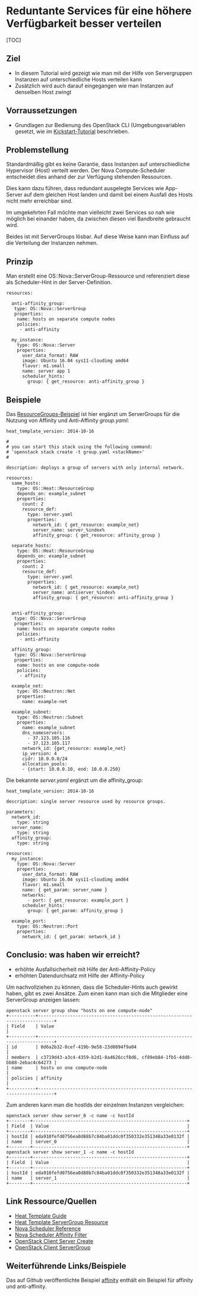 # Reduntante Services für eine höhere Verfügbarkeit besser verteilen

[TOC]

## Ziel

* In diesem Tutorial wird gezeigt wie man mit der Hilfe von Servergruppen Instanzen auf unterschiedliche Hosts verteilen kann
* Zusätzlich wird auch darauf eingegangen wie man Instanzen auf denselben Host zwingt

## Vorraussetzungen

* Grundlagen zur Bedienung des OpenStack CLI (Umgebungsvariablen gesetzt, wie im [Kickstart-Tutorial](02-kickstart/) beschrieben.

## Problemstellung
Standardmäßig gibt es keine Garantie, dass Instanzen auf unterschiedliche Hypervisor (Host) verteilt werden. Der Nova Compute-Scheduler entscheidet dies anhand der zur Verfügung stehenden Ressourcen.

Dies kann dazu führen, dass redundant ausgelegte Services wie App-Server auf dem gleichen Host landen und damit bei einem Ausfall des Hosts nicht mehr erreichbar sind.

Im umgekehrten Fall möchte man vielleicht zwei Services so nah wie möglich bei einander haben, da zwischen diesen viel Bandbreite gebraucht wird.

Beides ist mit ServerGroups lösbar. Auf diese Weise kann man Einfluss auf die Verteilung der Instanzen nehmen.

## Prinzip

Man erstellt eine OS::Nova::ServerGroup-Ressource und referenziert diese als Scheduler-Hint in der Server-Definition.
```
resources:

  anti-affinity_group:
   type: OS::Nova::ServerGroup
   properties:
    name: hosts on separate compute nodes
    policies:
     - anti-affinity

  my_instance:
    type: OS::Nova::Server
    properties:
      user_data_format: RAW
      image: Ubuntu 16.04 sys11-cloudimg amd64
      flavor: m1.small
      name: server app 1
      scheduler_hints:
        group: { get_resource: anti-affinity_group }
```

## Beispiele

Das [ResourceGroups-Beispiel](03-resourcegroups/) ist hier ergänzt um ServerGroups für die Nutzung von Affinity und Anti-Affinity *group.yaml*:
```
heat_template_version: 2014-10-16

#
# you can start this stack using the following command:
# 'openstack stack create -t group.yaml <stackName>'
#

description: deploys a group of servers with only internal network.

resources:
  same_hosts:
    type: OS::Heat::ResourceGroup
    depends_on: example_subnet
    properties:
      count: 2
      resource_def:
        type: server.yaml
        properties:
          network_id: { get_resource: example_net}
          server_name: server_%index%
          affinity_group: { get_resource: affinity_group }

  separate_hosts:
    type: OS::Heat::ResourceGroup
    depends_on: example_subnet
    properties:
      count: 2
      resource_def:
        type: server.yaml
        properties:
          network_id: { get_resource: example_net}
          server_name: antiserver_%index%
          affinity_group: { get_resource: anti-affinity_group }


  anti-affinity_group:
   type: OS::Nova::ServerGroup
   properties:
    name: hosts on separate compute nodes
    policies:
     - anti-affinity

  affinity_group:
   type: OS::Nova::ServerGroup
   properties:
    name: hosts on one compute-node
    policies:
     - affinity

  example_net:
    type: OS::Neutron::Net
    properties:
      name: example-net

  example_subnet:
    type: OS::Neutron::Subnet
    properties:
      name: example_subnet
      dns_nameservers:
        - 37.123.105.116
        - 37.123.105.117
      network_id: {get_resource: example_net}
      ip_version: 4
      cidr: 10.0.0.0/24
      allocation_pools:
      - {start: 10.0.0.10, end: 10.0.0.250}
```

Die bekannte *server.yaml* ergänzt um die affinity_group:

```
heat_template_version: 2014-10-16

description: single server resource used by resource groups.

parameters:
  network_id:
    type: string
  server_name:
    type: string
  affinity_group:
    type: string

resources:
  my_instance:
    type: OS::Nova::Server
    properties:
      user_data_format: RAW
      image: Ubuntu 16.04 sys11-cloudimg amd64
      flavor: m1.small
      name: { get_param: server_name }
      networks:
        - port: { get_resource: example_port }
      scheduler_hints:
        group: { get_param: affinity_group }

  example_port:
    type: OS::Neutron::Port
    properties:
      network_id: { get_param: network_id }
```

## Conclusio: was haben wir erreicht?

* erhöhte Ausfallsicherheit mit Hilfe der Anti-Affinity-Policy
* erhöhten Datendurchsatz mit Hilfe der Affinity-Policy

Um nachvollziehen zu können, dass die Scheduler-Hints auch gewirkt haben, gibt es zwei Ansätze.
Zum einen kann man sich die Mitglieder eine ServerGroup anzeigen lassen:

```
openstack server group show "hosts on one compute-node"
+----------+----------------------------------------------------------------------------+
| Field    | Value                                                                      |
+----------+----------------------------------------------------------------------------+
| id       | 0d6a2b32-0cef-419b-9e58-23d0894f9a04                                       |
| members  | c3719d43-a3c4-4359-b2d1-8a4626ccf8d6, cf89eb84-1fb5-4dd8-bb88-2ebac4c64273 |
| name     | hosts on one compute-node                                                  |
| policies | affinity                                                                   |
+----------+----------------------------------------------------------------------------+
```

Zum anderen kann man die hostIds der einzelnen Instanzen vergleichen:

```
openstack server show server_0 -c name -c hostId
+--------+----------------------------------------------------------+
| Field  | Value                                                    |
+--------+----------------------------------------------------------+
| hostId | eda910fefd0756ea0d88b7c84ba01ddc0f350332e351348a33e0132f |
| name   | server_0                                                 |
+--------+----------------------------------------------------------+
openstack server show server_1 -c name -c hostId
+--------+----------------------------------------------------------+
| Field  | Value                                                    |
+--------+----------------------------------------------------------+
| hostId | eda910fefd0756ea0d88b7c84ba01ddc0f350332e351348a33e0132f |
| name   | server_1                                                 |
+--------+----------------------------------------------------------+
```

## Link Ressource/Quellen

* [Heat Template Guide](http://docs.openstack.org/developer/heat/template_guide/index.html)
* [Heat Template ServerGroup Resource](http://docs.openstack.org/developer/heat/template_guide/openstack.html#OS::Nova::ServerGroup)
* [Nova Scheduler Reference](http://docs.openstack.org/mitaka/config-reference/compute/scheduler.html)
* [Nova Scheduler Affinity Filter](http://docs.openstack.org/mitaka/config-reference/compute/scheduler.html#servergroupaffinityfilter)
* [OpenStack Client Server Create](http://docs.openstack.org/developer/python-openstackclient/command-objects/server.html#server-create)
* [OpenStack Client ServerGroup](http://docs.openstack.org/developer/python-openstackclient/command-objects/server-group.html)

## Weiterführende Links/Beispiele

Das auf Github veröffentlichte Beispiel [affinity](https://github.com/syseleven/heattemplates-examples/tree/master/affinity) enthält ein Beispiel für affinity und anti-affinity.